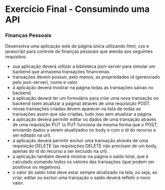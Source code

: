 # Exercício Final - Consumindo uma API

### Finanças Pessoais

Desenvolva uma aplicação web de página única utilizando html, css e javascript para controle de finanças pessoais que atenda aos seguintes requisitos:

- sua aplicação deverá utilizar a biblioteca json-server para simular um backend que armazena transações financeiras.
- transações devem possuir, pelo menos, as propriedades id (gerenciado pelo json-server), nome e valor.
- a aplicação deverá mostrar na página todas as transações salvas no backend.
- a aplicação deverá ter um formulário para criar uma nova transação no backend (sem atualizar a página) através de uma requisição POST.
- novas transações criadas devem aparecer na lista de todas as transações assim que são criadas, tudo isso sem atualizar a página.
- a aplicação deverá permitir editar os dados de uma transação através de uma requisição PUT (o PUT funciona da mesma forma que o POST, enviando dados a serem atualizados no body e com o id do recurso a ser editado na url).
- a aplicação deverá permitir excluir uma transação através de uma requisição DELETE (as requisições DELETE não precisam de um body, apenas do id do recurso a ser excluído na url).
- a aplicação também deverá mostrar na página o saldo total, que é calculado somando todos os valores das transações (que podem ser positivos ou negativos).
- o valor do saldo total deve estar sempre atualizado na tela, ou seja, ao criar, editar ou excluir uma transação o saldo deverá refletir o novo valor.
